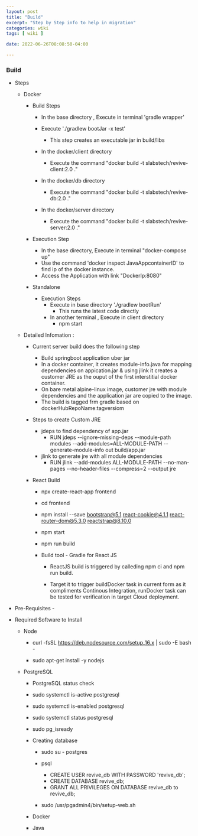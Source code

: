 ```yaml
---
layout: post
title: "Build"
excerpt: "Step by Step info to help in migration"
categories: wiki
tags: [ wiki ]

date: 2022-06-26T08:08:50-04:00

---
```


### Build
* Steps
  * Docker
    * Build Steps
      * In the base directory , Execute in terminal 'gradle wrapper'
      * Execute './gradlew bootJar -x test'
        * This step creates an executable jar in build/libs

      * In the docker/client directory
        * Execute the command "docker build -t slabstech/revive-client:2.0 ."
      * In the docker/db directory
        * Execute the command "docker build -t slabstech/revive-db:2.0 ."
      * In the docker/server directory
        * Execute the command "docker build -t slabstech/revive-server:2.0 ."


    * Execution Step
      * In the base directory, Execute in terminal "docker-compose up"
      * Use the command 'docker inspect JavaAppcontainerID' to find ip of the docker instance.
      * Access the Application with link "DockerIp:8080"


    * Standalone 
      * Execution Steps
        * Execute in base directory './gradlew bootRun'
          * This runs the latest code directly
        * In another terminal , Execute in client directory
          * npm start
        


  * Detailed Infomation :
      * Current server build does the following step
        * Build springboot application uber jar
        * In a docker container, it creates module-info.java for mapping dependencies on appication.jar & using jlink it creates a customer JRE as the ouput of the first interstitial docker container. 
        * On bare metal alpine-linux image, customer jre with module dependencies and the application jar are copied to the image.
        * The build is tagged frm gradle based on dockerHubRepoName:tagversiom
        
      * Steps to create Custom JRE 
        * jdeps to find dependency of app.jar 
          * RUN jdeps --ignore-missing-deps --module-path modules --add-modules=ALL-MODULE-PATH --generate-module-info out build/app.jar
        * jlink to generate jre with all module dependencies
          * RUN jlink --add-modules ALL-MODULE-PATH --no-man-pages --no-header-files --compress=2 --output jre 


      * React Build
        * npx create-react-app frontend    
        * cd frontend     
        * npm install --save bootstrap@5.1 react-cookie@4.1.1 react-router-dom@5.3.0 reactstrap@8.10.0
        * npm start
        * npm run build


        * Build tool - Gradle for React JS
            * ReactJS build is triggered by calleding npm ci and npm run build.

            * Target it to trigger buildDocker task in current form as it compliments Continous Integration, runDocker task can be tested for verification in target Cloud deployment.
            

* Pre-Requisites - 

* Required Software to Install
  * Node
    * curl -fsSL https://deb.nodesource.com/setup_16.x | sudo -E bash -

    * sudo apt-get install -y nodejs


  * PostgreSQL
    * PostgreSQL status check

    * sudo systemctl is-active postgresql

    * sudo systemctl is-enabled postgresql

    * sudo systemctl status postgresql

    * sudo pg_isready
    * Creating database
        * sudo su - postgres
        * psql
          * CREATE USER revive_db WITH PASSWORD 'revive_db';
          * CREATE DATABASE revive_db;
          * GRANT ALL PRIVILEGES ON DATABASE revive_db to revive_db;

      * sudo /usr/pgadmin4/bin/setup-web.sh

    * Docker 

    * Java 
